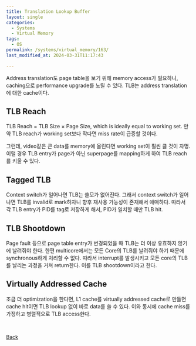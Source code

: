 ```yaml
---
title: Translation Lookup Buffer
layout: single
categories:
  - Systems
  - Virtual Memory
tags:
  - OS
permalink: /systems/virtual_memory/163/
last_modified_at: 2024-03-31T11:17:43

---
```


Address translation도 page table을 보기 위해 memory access가 필요하니,
caching으로 performance upgrade를 노릴 수 있다.
TLB는 address translation에 대한 cache이다.

## TLB Reach

TLB Reach = TLB Size $\times$ Page Size, which is ideally equal to working set.
만약 TLB reach가 working set보다 작다면 miss rate이 급증할 것이다.

그런데, video같은 큰 data를 memory에 올린다면 working set이 훨씬 클 것이 자명.
이럴 경우 TLB entry가 page가 아닌 superpage를 mapping하게 하여 TLB reach를 키울 수 있다.

## Tagged TLB

Context switch가 일어나면 TLB는 쓸모가 없어진다.
그래서 context switch가 일어나면 TLB를 invalid로 mark하자니 향후 재사용 가능성이 존재해서 애매하다.
따라서 각 TLB entry가 PID를 tag로 저장하게 해서, PID가 일치할 때만 TLB hit.

## TLB Shootdown

Page fault 등으로 page table entry가 변경되었을 때 TLB는 더 이상 유효하지 않기에 날려줘야 한다.
한편 multicore에서는 모든 Core의 TLB를 날려줘야 하기 때문에 synchronous하게 처리할 수 없다.
따라서 interrupt를 발생시키고 모든 core의 TLB를 날리는 과정을 거쳐 return한다.
이를 TLB shootdown이라고 한다.

## Virtually Addressed Cache

조금 더 optimization을 한다면, L1 cache를 virtually addressed cache로 만들면 cache hit이면 TLB lookup 없이 바로 data를 쓸 수 있다.
이와 동시에 cache miss를 가정하고 병렬적으로 TLB access한다.

<br>

[Back](/systems/virtual_memory/)